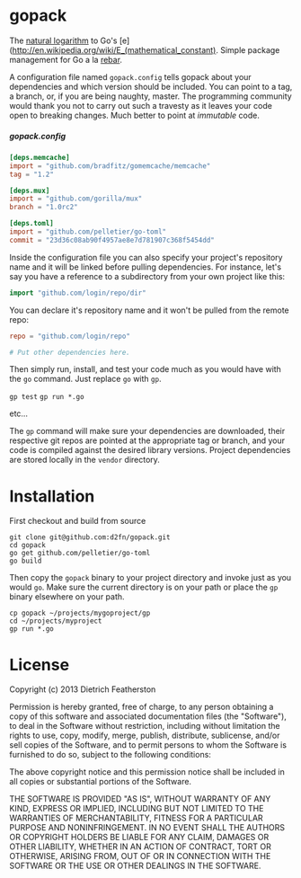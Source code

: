 # gopack

The [natural logarithm](https://en.wikipedia.org/wiki/Natural_logarithm) to Go's [e](http://en.wikipedia.org/wiki/E_(mathematical_constant). Simple package management for Go a la [rebar](https://github.com/basho/rebar).

A configuration file named `gopack.config` tells gopack about your dependencies and which version should be included. You can point to a tag, a branch, or, if you are being naughty, master. The programming community would thank you not to carry out such a travesty as it leaves your code open to breaking changes. Much better to point at _immutable_ code.

##### gopack.config

```toml
[deps.memcache]
import = "github.com/bradfitz/gomemcache/memcache"
tag = "1.2"

[deps.mux]
import = "github.com/gorilla/mux"
branch = "1.0rc2"

[deps.toml]
import = "github.com/pelletier/go-toml"
commit = "23d36c08ab90f4957ae8e7d781907c368f5454dd"
```
Inside the configuration file you can also specify your project's repository name and it will be linked before pulling dependencies.
For instance, let's say you have a reference to a subdirectory from your own project like this:

```go
import "github.com/login/repo/dir"
```

You can declare it's repository name and it won't be pulled from the remote repo:

```toml
repo = "github.com/login/repo"

# Put other dependencies here.
```

Then simply run, install, and test your code much as you would have with the ```go``` command. Just replace ```go``` with ```gp```.

```gp test```
```gp run *.go```

etc…

The ```gp``` command will make sure your dependencies are downloaded, their respective git repos are pointed at the appropriate tag or branch, and your code is compiled against the desired library versions. Project dependencies are stored locally in the ```vendor``` directory.

# Installation

First checkout and build from source
```
git clone git@github.com:d2fn/gopack.git
cd gopack
go get github.com/pelletier/go-toml
go build
```

Then copy the ```gopack``` binary to your project directory and invoke just as you would ```go```. Make sure the current directory is on your path or place the ```gp``` binary elsewhere on your path.
```
cp gopack ~/projects/mygoproject/gp
cd ~/projects/myproject
gp run *.go
```

# License

Copyright (c) 2013 Dietrich Featherston

Permission is hereby granted, free of charge, to any person obtaining a copy
of this software and associated documentation files (the "Software"), to deal
in the Software without restriction, including without limitation the rights
to use, copy, modify, merge, publish, distribute, sublicense, and/or sell
copies of the Software, and to permit persons to whom the Software is
furnished to do so, subject to the following conditions:

The above copyright notice and this permission notice shall be included in
all copies or substantial portions of the Software.

THE SOFTWARE IS PROVIDED "AS IS", WITHOUT WARRANTY OF ANY KIND, EXPRESS OR
IMPLIED, INCLUDING BUT NOT LIMITED TO THE WARRANTIES OF MERCHANTABILITY,
FITNESS FOR A PARTICULAR PURPOSE AND NONINFRINGEMENT. IN NO EVENT SHALL THE
AUTHORS OR COPYRIGHT HOLDERS BE LIABLE FOR ANY CLAIM, DAMAGES OR OTHER
LIABILITY, WHETHER IN AN ACTION OF CONTRACT, TORT OR OTHERWISE, ARISING FROM,
OUT OF OR IN CONNECTION WITH THE SOFTWARE OR THE USE OR OTHER DEALINGS IN
THE SOFTWARE.
